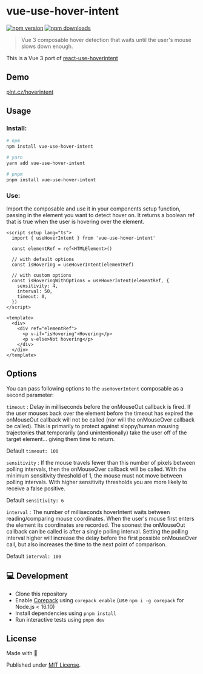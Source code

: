 # vue-use-hover-intent

[![npm version][npm-version-src]][npm-version-href]
[![npm downloads][npm-downloads-src]][npm-downloads-href]

> Vue 3 composable hover detection that waits until the user's mouse slows down enough.

This is a Vue 3 port of [react-use-hoverintent](https://github.com/natelindev/react-use-hoverintent)

## Demo
[plnt.cz/hoverintent](https://plnt.cz/hoverintent/)

## Usage

### Install:

```sh
# npm
npm install vue-use-hover-intent

# yarn
yarn add vue-use-hover-intent

# pnpm
pnpm install vue-use-hover-intent
```

### Use:

Import the composable and use it in your components setup function, passing in the element you want to detect hover on.
It returns a boolean ref that is true when the user is hovering over the element.

```vue
<script setup lang="ts">
  import { useHoverIntent } from 'vue-use-hover-intent'

  const elementRef = ref<HTMLElement>()

  // with default options
  const isHovering = useHoverIntent(elementRef)

  // with custom options
  const isHoveringWithOptions = useHoverIntent(elementRef, {
    sensitivity: 4,
    interval: 50,
    timeout: 0,
  })
</script>

<template>
  <div>
    <div ref="elementRef">
      <p v-if="isHovering">Hovering</p>
      <p v-else>Not hovering</p>
    </div>
  </div>
</template>
```

## Options
You can pass following options to the `useHoverIntent` composable as a second parameter:


```timeout``` : Delay in milliseconds before the onMouseOut callback is fired. If the user mouses back over the
element before the timeout has expired the onMouseOut callback will not be called (nor will the onMouseOver callback be
called). This is primarily to protect against sloppy/human mousing trajectories that temporarily (and unintentionally)
take the user off of the target element... giving them time to return.

Default ```timeout: 100```

```sensitivity``` : If the mouse travels fewer than this number of pixels between polling intervals, then the onMouseOver
callback will be called. With the minimum sensitivity threshold of 1, the mouse must not move between polling intervals.
With higher sensitivity thresholds you are more likely to receive a false positive.

Default ```sensitivity: 6```

```interval``` : The number of milliseconds hoverIntent waits between reading/comparing mouse coordinates. When the user's
mouse first enters the element its coordinates are recorded. The soonest the onMouseOut callback can be called is after
a single polling interval. Setting the polling interval higher will increase the delay before the first possible
onMouseOver call, but also increases the time to the next point of comparison.

Default ```interval: 100```


## 💻 Development

- Clone this repository
- Enable [Corepack](https://github.com/nodejs/corepack) using `corepack enable` (use `npm i -g corepack` for Node.js < 16.10)
- Install dependencies using `pnpm install`
- Run interactive tests using `pnpm dev`

## License

Made with 💛

Published under [MIT License](./LICENSE).

<!-- Badges -->
[npm-version-src]: https://img.shields.io/npm/v/vue-use-hover-intent?style=flat-square
[npm-version-href]: https://npmjs.com/package/vue-use-hover-intent

[npm-downloads-src]: https://img.shields.io/npm/dm/vue-use-hover-intent?style=flat-square
[npm-downloads-href]: https://npmjs.com/package/vue-use-hover-intent
